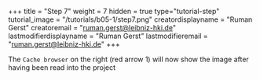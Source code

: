 +++
title = "Step 7"
weight = 7
hidden = true
type="tutorial-step"
tutorial_image = "/tutorials/b05-1/step7.png"
creatordisplayname = "Ruman Gerst"
creatoremail = "ruman.gerst@leibniz-hki.de"
lastmodifierdisplayname = "Ruman Gerst"
lastmodifieremail = "ruman.gerst@leibniz-hki.de"
+++

The `Cache browser` on the right (red arrow 1) will now show the image after having been read into the project